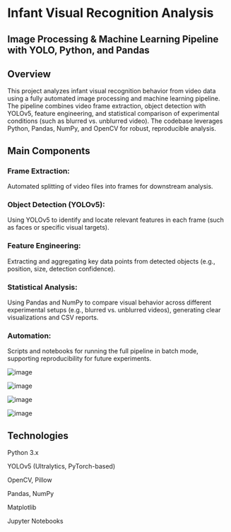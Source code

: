 # Infant Visual Recognition Analysis

## Image Processing & Machine Learning Pipeline with YOLO, Python, and Pandas


## Overview
This project analyzes infant visual recognition behavior from video data using a fully automated image processing and machine learning pipeline.
The pipeline combines video frame extraction, object detection with YOLOv5, feature engineering, and statistical comparison of experimental conditions (such as blurred vs. unblurred video). The codebase leverages Python, Pandas, NumPy, and OpenCV for robust, reproducible analysis.


## Main Components

### Frame Extraction:
Automated splitting of video files into frames for downstream analysis.

### Object Detection (YOLOv5):
Using YOLOv5 to identify and locate relevant features in each frame (such as faces or specific visual targets).

### Feature Engineering:
Extracting and aggregating key data points from detected objects (e.g., position, size, detection confidence).

### Statistical Analysis:
Using Pandas and NumPy to compare visual behavior across different experimental setups (e.g., blurred vs. unblurred videos), generating clear visualizations and CSV reports.

### Automation:
Scripts and notebooks for running the full pipeline in batch mode, supporting reproducibility for future experiments.

![image](https://github.com/user-attachments/assets/7bcb3088-160c-4081-bc9f-7b3b4e012a06)


![image](https://github.com/user-attachments/assets/3f6c5453-6028-4cf0-9576-1e1b17f8608b)


![image](https://github.com/user-attachments/assets/9cd6e5e3-b0c6-45ef-9292-612c4b134261)

![image](https://github.com/user-attachments/assets/31e0645d-a03f-4961-be7e-f448ac0de56f)


## Technologies
Python 3.x

YOLOv5 (Ultralytics, PyTorch-based)

OpenCV, Pillow

Pandas, NumPy

Matplotlib

Jupyter Notebooks

